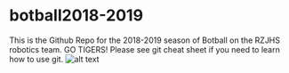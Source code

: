 # botball2018-2019
This is the Github Repo for the 2018-2019 season of Botball on the RZJHS robotics team.  GO TIGERS!  Please see git cheat sheet if you need to learn how to use git.
![alt text](https://raw.githubusercontent.com/rzjhsrobotics/botball2017-2018/master/Robotic%20Tiger.jpg)
